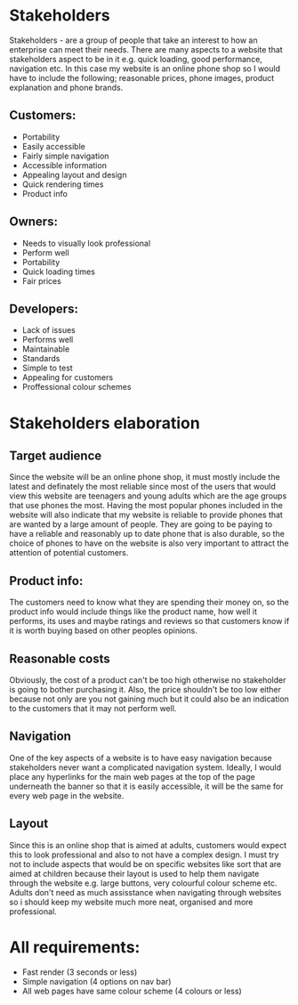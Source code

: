 # Stakeholders

Stakeholders - are a group of people that take an interest to how an enterprise can meet their needs. There are many aspects to a website that stakeholders aspect to be in it e.g. quick loading, good performance, navigation etc. In this case my website is an online phone shop so I would have to include the following; reasonable prices, phone images, product explanation and phone brands.

## Customers:
- Portability
- Easily accessible
- Fairly simple navigation
- Accessible information
- Appealing layout and design
- Quick rendering times
- Product info

## Owners:
- Needs to visually look professional
- Perform well 
- Portability
- Quick loading times
- Fair prices

## Developers:
- Lack of issues
- Performs well
- Maintainable
- Standards
- Simple to test
- Appealing for customers
- Proffessional colour schemes

# Stakeholders elaboration

## Target audience
Since the website will be an online phone shop, it must mostly include the latest and definately the most reliable since most of the users that would view this website are teenagers and young adults which are the age groups that use phones the most. Having the most popular phones included in the website will also indicate that my website is reliable to provide phones that are wanted by a large amount of people. They are going to be paying to have a reliable and reasonably up to date phone that is also durable, so the choice of phones to have on the website is also very important to attract the attention of potential customers.

## Product info:
The customers need to know what they are spending their money on, so the product info would include things like the product name, how well it performs, its uses and maybe ratings and reviews so that customers know if it is worth buying based on other peoples opinions.

## Reasonable  costs
Obviously, the cost of a product can't be too high otherwise no stakeholder is going to bother purchasing it. Also, the price shouldn't be too low either because not only are you not gaining much but it could also be an indication to the customers that it may not perform well. 

## Navigation
One of the key aspects of a website is to have easy navigation because stakeholders never want a complicated navigation system. Ideally, I would place any hyperlinks for the main web pages at the top of the page underneath the banner so that it is easily accessible, it will be the same for every web page in the website. 

## Layout
Since this is an online shop that is aimed at adults, customers would expect this to look professional and also to not have a complex design. I must try not to include aspects that would be on specific websites like sort that are aimed at children because their layout is used to help them navigate through the website e.g. large buttons, very colourful colour scheme etc. Adults don't need as much assisstance when navigating through websites so i should keep my website much more neat, organised and more professional. 

# All requirements:
- Fast render (3 seconds or less)
- Simple navigation (4 options on nav bar)
- All web pages have same colour scheme (4 colours or less)